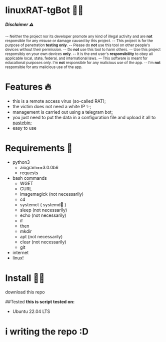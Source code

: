# linuxRAT-tgBot 🖤🐧
##### Disclaimer ⚠️
<sub>-- Neither the project nor its developer promote any kind of illegal activity and are **not** responsible for any misuse or damage caused by this project.
-- This project is for the purpose of penetration **testing only**.
-- Please do **not** use this tool on other people's devices without their permission.
-- Do **not** use this tool to harm others.
-- Use this project responsibly on your own devices **only**.
-- It is the end user's **responsibility** to obey all applicable local, state, federal, and international laws.
-- This software is meant for educational purposes only. I'm **not** responsible for any malicious use of the app.
-- I'm **not** responsible for any malicious use of the app.
</sub>
# Features 🔥
- this is a remote access virus (so-called RAT);
- the victim does not need a white IP ✨;
- management is carried out using a telegram bot;
- you just need to put the data in a configuration file and upload it all to [pastebin](https://pastebin.com/);
- easy to use

# Requirements 👀
+ python3
    + aiogram==3.0.0b6
    + requests
+ bash commands
    + WGET
	+ CURL
    + imagemagick (not necessarily)
	+ cd
	+ systemct ( systemd🐧 )
	+  sleep (not necessarily)
	+ echo (not necessarily)
	+ if 
	+ then
	+ mkdir
	+ apt (not necessarily)
	+ clear (not necessarily)
	+ git
+ internet
+ linux!

# Install  🥷🏽
download this repo

##Tested
**this is script tested on:**
* Ubuntu 22.04 LTS

# i writing the repo :D

